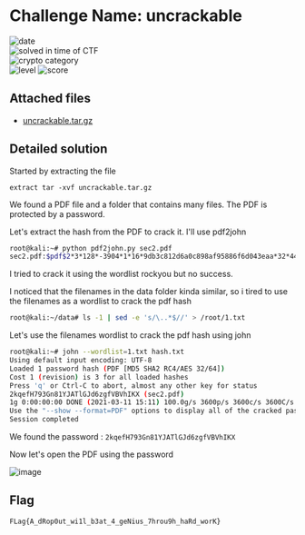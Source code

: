 
# Challenge Name: uncrackable



![date](https://img.shields.io/badge/date-11.03.2021-brightgreen.svg)  
![solved in time of CTF](https://img.shields.io/badge/solved-in%20time%20of%20CTF-brightgreen.svg)   
![crypto category](https://img.shields.io/badge/category-Forensics-blueviolet.svg)   
![level](https://img.shields.io/badge/level-Medium-blue.svg)
![score](https://img.shields.io/badge/score-100-blue.svg)


## Attached files

- [uncrackable.tar.gz](uncrackable.tar.gz)

## Detailed solution

Started by extracting the file  
  
```
extract tar -xvf uncrackable.tar.gz 
```
We found a PDF file and a folder that contains many files. The PDF is protected by a password. 

Let's extract the hash from the PDF to crack it. I'll use pdf2john  
  
```bash
root@kali:~# python pdf2john.py sec2.pdf
sec2.pdf:$pdf$2*3*128*-3904*1*16*9db3c812d6a0c898af95886f6d043eaa*32*44041e94111587f666acac56c794a44f00000000000000000000000000000000*32*1df5734e447cc82abf998e9befa24a81ca624be57d6759bb964b7c41ebc6a03a:::::sec2.pdf
```  
I tried to crack it using the wordlist rockyou but no success.  

I noticed that the filenames in the data folder kinda similar, so i tired to use the filenames as a wordlist to crack the pdf hash   
  
```bash
root@kali:~/data# ls -1 | sed -e 's/\..*$//' > /root/1.txt
``` 
Let's use the filenames wordlist to crack the pdf hash using john  

```bash
root@kali:~# john --wordlist=1.txt hash.txt
Using default input encoding: UTF-8
Loaded 1 password hash (PDF [MD5 SHA2 RC4/AES 32/64])
Cost 1 (revision) is 3 for all loaded hashes
Press 'q' or Ctrl-C to abort, almost any other key for status
2kqefH793Gn81YJATlGJd6zgfVBVhIKX (sec2.pdf)
1g 0:00:00:00 DONE (2021-03-11 15:11) 100.0g/s 3600p/s 3600c/s 3600C/s 2jV0socJDeUhH83R5aa8l4kqhbKx0yUn..2lVxw4oLrOTkuH1wc6nNJausvdYu9Qoi
Use the "--show --format=PDF" options to display all of the cracked passwords reliably
Session completed
``` 
We found the password : ```2kqefH793Gn81YJATlGJd6zgfVBVhIKX```  

Now let's open the PDF using the password  

 ![image](https://user-images.githubusercontent.com/72421091/113355943-70cf8800-9339-11eb-8222-10a51aec53c3.png)



## Flag

```
FLag{A_dRop0ut_wi1l_b3at_4_geNius_7hrou9h_haRd_worK}
```
